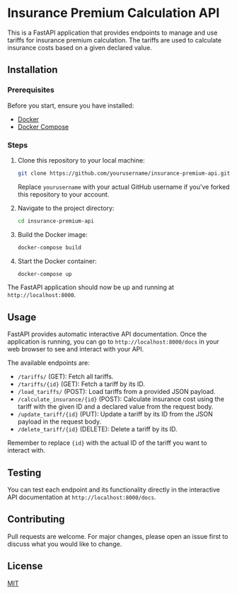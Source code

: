 # Insurance Premium Calculation API

This is a FastAPI application that provides endpoints to manage and use tariffs for insurance premium calculation. The tariffs are used to calculate insurance costs based on a given declared value.

## Installation

### Prerequisites

Before you start, ensure you have installed:

- [Docker](https://www.docker.com/products/docker-desktop)
- [Docker Compose](https://docs.docker.com/compose/install/)

### Steps

1. Clone this repository to your local machine:

   ```bash
   git clone https://github.com/yourusername/insurance-premium-api.git
   ```

   Replace `yourusername` with your actual GitHub username if you've forked this repository to your account.

2. Navigate to the project directory:

   ```bash
   cd insurance-premium-api
   ```

3. Build the Docker image:

   ```bash
   docker-compose build
   ```

4. Start the Docker container:
   ```bash
   docker-compose up
   ```

The FastAPI application should now be up and running at `http://localhost:8000`.

## Usage

FastAPI provides automatic interactive API documentation. Once the application is running, you can go to `http://localhost:8000/docs` in your web browser to see and interact with your API.

The available endpoints are:

- `/tariffs/` (GET): Fetch all tariffs.
- `/tariffs/{id}` (GET): Fetch a tariff by its ID.
- `/load_tariffs/` (POST): Load tariffs from a provided JSON payload.
- `/calculate_insurance/{id}` (POST): Calculate insurance cost using the tariff with the given ID and a declared value from the request body.
- `/update_tariff/{id}` (PUT): Update a tariff by its ID from the JSON payload in the request body.
- `/delete_tariff/{id}` (DELETE): Delete a tariff by its ID.

Remember to replace `{id}` with the actual ID of the tariff you want to interact with.

## Testing

You can test each endpoint and its functionality directly in the interactive API documentation at `http://localhost:8000/docs`.

## Contributing

Pull requests are welcome. For major changes, please open an issue first to discuss what you would like to change.

## License

[MIT](https://choosealicense.com/licenses/mit/)
